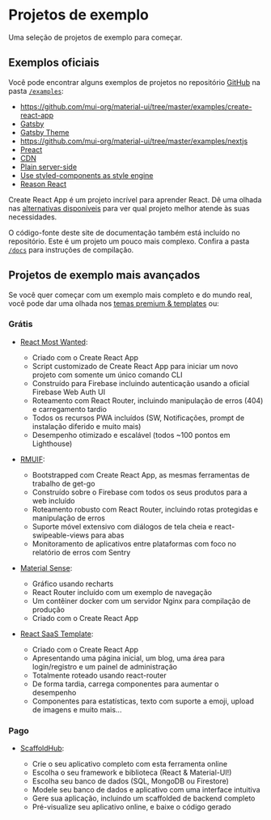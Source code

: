 # Projetos de exemplo

<p class="description">Uma seleção de projetos de exemplo para começar.</p>

## Exemplos oficiais

Você pode encontrar alguns exemplos de projetos no repositório [GitHub](https://github.com/mui-org/material-ui) na pasta [`/examples`](https://github.com/mui-org/material-ui/tree/master/examples):

- https://github.com/mui-org/material-ui/tree/master/examples/create-react-app
- [Gatsby](https://github.com/mui-org/material-ui/tree/next/examples/gatsby)
- [Gatsby Theme](https://github.com/mui-org/material-ui/tree/next/examples/gatsby-theme)
- https://github.com/mui-org/material-ui/tree/master/examples/nextjs
- [Preact](https://github.com/mui-org/material-ui/tree/next/examples/preact)
- [CDN](https://github.com/mui-org/material-ui/tree/next/examples/cdn)
- [Plain server-side](https://github.com/mui-org/material-ui/tree/next/examples/ssr)
- [Use styled-components as style engine](https://github.com/mui-org/material-ui/tree/next/examples/create-react-app-with-styled-components)
- [Reason React](https://github.com/mui-org/material-ui/tree/next/examples/reason)

Create React App é um projeto incrível para aprender React. Dê uma olhada nas [alternativas disponíveis](https://github.com/facebook/create-react-app/blob/master/README.md#popular-alternatives) para ver qual projeto melhor atende às suas necessidades.

O código-fonte deste site de documentação também está incluído no repositório. Este é um projeto um pouco mais complexo. Confira a pasta [`/docs`](https://github.com/mui-org/material-ui/tree/master/docs) para instruções de compilação.

## Projetos de exemplo mais avançados

Se você quer começar com um exemplo mais completo e do mundo real, você pode dar uma olhada nos [temas premium & templates](https://material-ui.com/store/?utm_source=docs&utm_medium=referral&utm_campaign=example-projects-store) ou:

### Grátis

- [React Most Wanted](https://github.com/TarikHuber/react-most-wanted):

  - Criado com o Create React App
  - Script customizado de Create React App para iniciar um novo projeto com somente um único comando CLI
  - Construído para Firebase incluindo autenticação usando a oficial Firebase Web Auth UI
  - Roteamento com React Router, incluindo manipulação de erros (404) e carregamento tardio
  - Todos os recursos PWA incluídos (SW, Notificações, prompt de instalação diferido e muito mais)
  - Desempenho otimizado e escalável (todos ~100 pontos em Lighthouse)

- [RMUIF](https://github.com/phoqe/rmuif):

  - Bootstrapped com Create React App, as mesmas ferramentas de trabalho de get-go
  - Construído sobre o Firebase com todos os seus produtos para a web incluído
  - Roteamento robusto com React Router, incluindo rotas protegidas e manipulação de erros
  - Suporte móvel extensivo com diálogos de tela cheia e react-swipeable-views para abas
  - Monitoramento de aplicativos entre plataformas com foco no relatório de erros com Sentry

- [Material Sense](https://github.com/alexanmtz/material-sense):

  - Gráfico usando recharts
  - React Router incluído com um exemplo de navegação
  - Um contêiner docker com um servidor Nginx para compilação de produção
  - Criado com o Create React App

- [React SaaS Template](https://github.com/dunky11/react-saas-template):

  - Criado com o Create React App
  - Apresentando uma página inicial, um blog, uma área para login/registro e um painel de administração
  - Totalmente roteado usando react-router
  - De forma tardia, carrega componentes para aumentar o desempenho
  - Componentes para estatísticas, texto com suporte a emoji, upload de imagens e muito mais...

### Pago

- [ScaffoldHub](https://scaffoldhub.io/?partner=1):

  - Crie o seu aplicativo completo com esta ferramenta online
  - Escolha o seu framework e biblioteca (React & Material-UI!)
  - Escolha seu banco de dados (SQL, MongoDB ou Firestore)
  - Modele seu banco de dados e aplicativo com uma interface intuitiva
  - Gere sua aplicação, incluindo um scaffolded de backend completo
  - Pré-visualize seu aplicativo online, e baixe o código gerado
